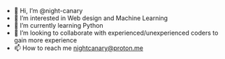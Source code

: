 - 👋 Hi, I’m @night-canary
- 👀 I’m interested in Web design and Machine Learning
- 🌱 I’m currently learning Python
- 💞️ I’m looking to collaborate with experienced/unexperienced coders to gain more experience
- 📫 How to reach me nightcanary@proton.me


